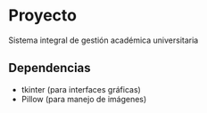 # Proyecto

Sistema integral de gestión académica universitaria

## Dependencias

- tkinter (para interfaces gráficas)  
- Pillow (para manejo de imágenes)
